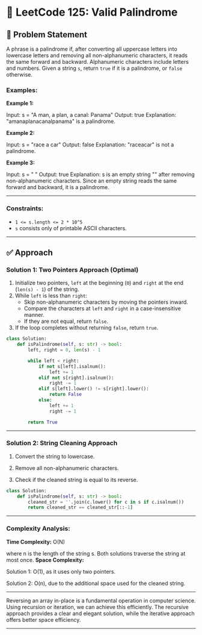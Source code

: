 # 🧩 LeetCode 125: Valid Palindrome

## 🧠 Problem Statement

A phrase is a palindrome if, after converting all uppercase letters into lowercase letters and removing all non-alphanumeric characters, it reads the same forward and backward. Alphanumeric characters include letters and numbers.
Given a string `s`, return `true` if it is a palindrome, or `false` otherwise.

### Examples:

**Example 1:**

Input: s = "A man, a plan, a canal: Panama"
Output: true
Explanation: "amanaplanacanalpanama" is a palindrome.

**Example 2:**

Input: s = "race a car"
Output: false
Explanation: "raceacar" is not a palindrome.

**Example 3:**

Input: s = " "
Output: true
Explanation: s is an empty string "" after removing non-alphanumeric characters.
Since an empty string reads the same forward and backward, it is a palindrome.

---

### Constraints:

- `1 <= s.length <= 2 * 10^5`
- `s` consists only of printable ASCII characters.

---

## ✅ Approach

### Solution 1: Two Pointers Approach (Optimal)

1. Initialize two pointers, `left` at the beginning (`0`) and `right` at the end (`len(s) - 1`) of the string.
2. While `left` is less than `right`:
   - Skip non-alphanumeric characters by moving the pointers inward.
   - Compare the characters at `left` and `right` in a case-insensitive manner.
   - If they are not equal, return `false`.
3. If the loop completes without returning `false`, return `true`.

```python
class Solution:
    def isPalindrome(self, s: str) -> bool:
        left, right = 0, len(s) - 1

        while left < right:
            if not s[left].isalnum():
                left += 1
            elif not s[right].isalnum():
                right -= 1
            elif s[left].lower() != s[right].lower():
                return False
            else:
                left += 1
                right -= 1

        return True

```
---

### Solution 2: String Cleaning Approach

1. Convert the string to lowercase.

2. Remove all non-alphanumeric characters.

3. Check if the cleaned string is equal to its reverse.

```python
class Solution:
    def isPalindrome(self, s: str) -> bool:
        cleaned_str = ''.join(c.lower() for c in s if c.isalnum())
        return cleaned_str == cleaned_str[::-1]

```
---

### Complexity Analysis:
**Time Complexity:** O(N)

where n is the length of the string s. Both solutions traverse the string at most once.
**Space Complexity:** 

Solution 1: O(1), as it uses only two pointers.

Solution 2: O(n), due to the additional space used for the cleaned string.

---

Reversing an array in-place is a fundamental operation in computer science. Using recursion or iteration, we can achieve this efficiently. The recursive approach provides a clear and elegant solution, while the iterative approach offers better space efficiency.

---
